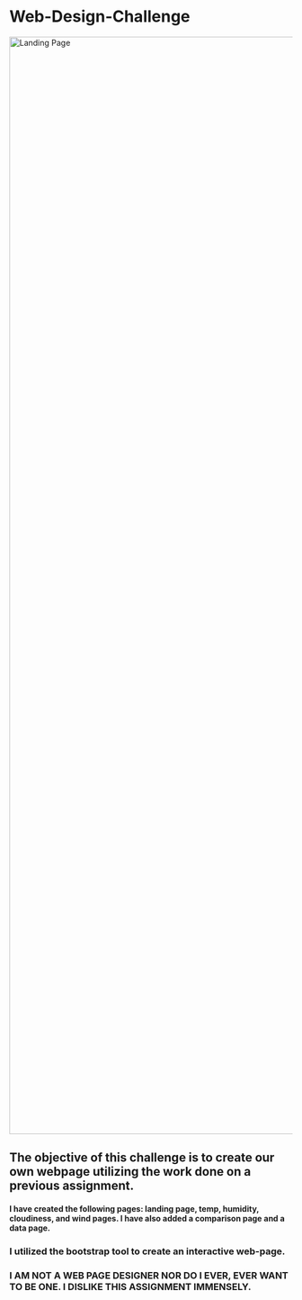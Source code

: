 # Web-Design-Challenge
<img width="1949" alt="Landing Page" src="https://user-images.githubusercontent.com/67832009/188742519-45f2d853-63ef-467d-aeb7-e4b688e63109.png">

## The objective of this challenge is to create our own webpage utilizing the work done on a previous assignment.

#### I have created the following pages: landing page, temp, humidity, cloudiness, and wind pages. I have also added a comparison page and a data page. 

### I utilized the bootstrap tool to create an interactive web-page.

### I AM NOT A WEB PAGE DESIGNER NOR DO I EVER, EVER WANT TO BE ONE. I DISLIKE THIS ASSIGNMENT IMMENSELY.
